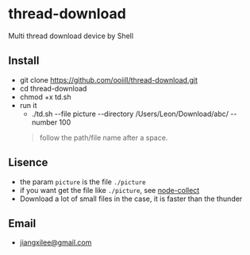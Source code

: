 # thread-download
Multi thread download device by Shell

## Install
* git clone https://github.com/ooiill/thread-download.git
* cd thread-download
* chmod +x td.sh
* run it
    * ./td.sh --file picture --directory /Users/Leon/Download/abc/ --number 100
    > follow the path/file name after a space.

## Lisence
* the param `picture` is the file `./picture`
* if you want  get the file like `./picture`, see [node-collect](https://github.com/jtleon/node-collect)
* Download a lot of small files in the case, it is faster than the thunder

## Email
* jiangxilee@gmail.com
